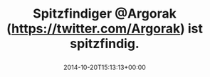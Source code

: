 ---
retweeted: false
source: <a href="http://corebird.baedert.org" rel="nofollow">Corebird</a>
entities:
  user_mentions:
  - name: Florian Gilcher (@skade@hachyderm.io)
    screen_name: Argorak
    indices:
    - '14'
    - '22'
    id_str: '27227212'
    id: '27227212'
  urls: []
  symbols: []
  media:
  - expanded_url: https://twitter.com/bascht/status/524216775324753920/photo/1
    indices:
    - '40'
    - '62'
    url: http://t.co/oUjnduBleV
    media_url: http://pbs.twimg.com/media/B0ZkYScIAAA-mdR.png
    id_str: '524216775064682496'
    id: '524216775064682496'
    media_url_https: https://pbs.twimg.com/media/B0ZkYScIAAA-mdR.png
    sizes:
      thumb:
        w: '62'
        h: '62'
        resize: crop
      small:
        w: '680'
        h: '43'
        resize: fit
      medium:
        w: '982'
        h: '62'
        resize: fit
      large:
        w: '982'
        h: '62'
        resize: fit
    type: photo
    display_url: pic.twitter.com/oUjnduBleV
  hashtags: []
display_text_range:
- '0'
- '62'
favorite_count: '3'
id_str: '524216775324753920'
truncated: false
retweet_count: '0'
id: '524216775324753920'
possibly_sensitive: false
created_at: Mon Oct 20 15:13:13 +0000 2014
favorited: false
full_text: Spitzfindiger [@Argorak](https://twitter.com/Argorak) ist spitzfindig.
lang: de
extended_entities:
  media:
  - expanded_url: https://twitter.com/bascht/status/524216775324753920/photo/1
    indices:
    - '40'
    - '62'
    url: http://t.co/oUjnduBleV
    media_url: http://pbs.twimg.com/media/B0ZkYScIAAA-mdR.png
    id_str: '524216775064682496'
    id: '524216775064682496'
    media_url_https: https://pbs.twimg.com/media/B0ZkYScIAAA-mdR.png
    sizes:
      thumb:
        w: '62'
        h: '62'
        resize: crop
      small:
        w: '680'
        h: '43'
        resize: fit
      medium:
        w: '982'
        h: '62'
        resize: fit
      large:
        w: '982'
        h: '62'
        resize: fit
    type: photo
    display_url: pic.twitter.com/oUjnduBleV
tags:
- pesos/twitter
date: '2014-10-20T15:13:13+00:00'
src: https://twitter.com/bascht/status/524216775324753920
original_url: https://twitter.com/bascht/status/524216775324753920
type: twitter_tweet
media_url: https://img.bascht.com/twitter/pbs.twimg.com/media/B0ZkYScIAAA-mdR.png
text: Spitzfindiger [@Argorak](https://twitter.com/Argorak) ist spitzfindig.
title: 'Spitzfindiger @Argorak (https://twitter.com/Argorak) ist spitzfindig.

  '

---
